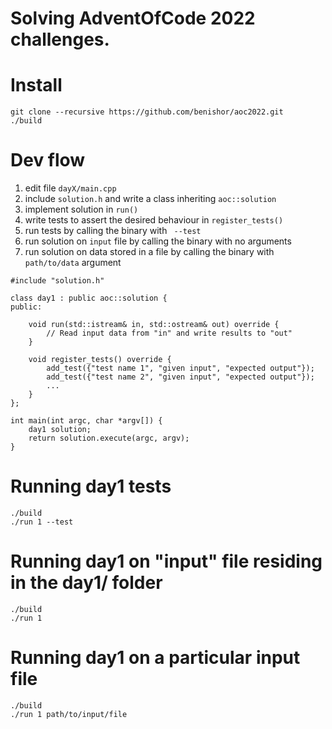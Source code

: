 Solving AdventOfCode 2022 challenges.
=

Install
===
```
git clone --recursive https://github.com/benishor/aoc2022.git
./build
```

Dev flow
===
1) edit file `dayX/main.cpp`
2) include `solution.h` and write a class inheriting `aoc::solution`
3) implement solution in `run()`
4) write tests to assert the desired behaviour in `register_tests()`
5) run tests by calling the binary with ` --test`
6) run solution on `input` file by calling the binary with no arguments
7) run solution on data stored in a file by calling the binary with `path/to/data` argument 

```
#include "solution.h"

class day1 : public aoc::solution {
public:

    void run(std::istream& in, std::ostream& out) override {
        // Read input data from "in" and write results to "out"
    }

    void register_tests() override {
        add_test({"test name 1", "given input", "expected output"});
        add_test({"test name 2", "given input", "expected output"});
        ...
    } 
};

int main(int argc, char *argv[]) {
    day1 solution;
    return solution.execute(argc, argv);
}
```

Running day1 tests
===
```
./build
./run 1 --test
```

Running day1 on "input" file residing in the day1/ folder
===
```
./build
./run 1 
```
Running day1 on a particular input file
===
```
./build
./run 1 path/to/input/file
```
